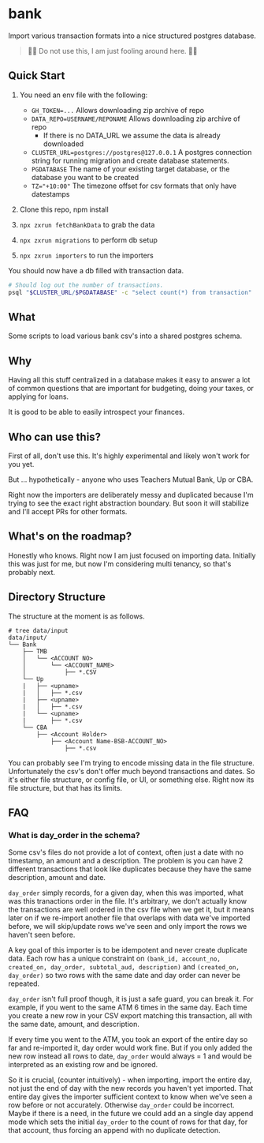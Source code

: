 # bank

Import various transaction formats into a nice structured postgres database.

> 🚨🚨 Do not use this, I am just fooling around here.  🚨🚨

## Quick Start

1. You need an env file with the following:

    - `GH_TOKEN=...` Allows downloading zip archive of repo
    - `DATA_REPO=USERNAME/REPONAME` Allows downloading zip archive of repo
        - If there is no DATA_URL we assume the data is already downloaded
    - `CLUSTER_URL=postgres://postgres@127.0.0.1` A postgres connection string for running migration and create database statements.
    - `PGDATABASE` The name of your existing target database, or the database you want to be created
    - `TZ="+10:00"` The timezone offset for csv formats that only have datestamps

2. Clone this repo, npm install
3. `npx zxrun fetchBankData` to grab the data
4. `npx zxrun migrations` to perform db setup
5. `npx zxrun importers` to run the importers

You should now have a db filled with transaction data.

```bash
# Should log out the number of transactions.
psql "$CLUSTER_URL/$PGDATABASE" -c "select count(*) from transaction"
```


## What

Some scripts to load various bank csv's into a shared postgres schema.

## Why

Having all this stuff centralized in a database makes it easy to answer a lot of common questions that are important for budgeting, doing your taxes, or applying for loans.

It is good to be able to easily introspect your finances.

## Who can use this?

First of all, don't use this.  It's highly experimental and likely won't work for you yet.

But ... hypothetically - anyone who uses Teachers Mutual Bank, Up or CBA.

Right now the importers are deliberately messy and duplicated because I'm trying to see the exact right abstraction boundary.  But soon it will stabilize and I'll accept PRs for other formats.

## What's on the roadmap?

Honestly who knows.  Right now I am just focused on importing data.  Initially this was just for me, but now I'm considering multi tenancy, so that's probably next.

## Directory Structure

The structure at the moment is as follows.

```
# tree data/input 
data/input/
└── Bank
    ├── TMB
    │   └── <ACCOUNT NO>
    │       └── <ACCOUNT_NAME>
    │           ├── *.CSV
    └── Up
    |   ├── <upname>
    |   │   ├── *.csv
    |   ├── <upname>
    |   │   ├── *.csv
    |   └── <upname>
    |       ├── *.csv
    └── CBA
        ├── <Account Holder>
            ├── <Account Name-BSB-ACCOUNT_NO>
                ├── *.csv

```

You can probably see I'm trying to encode missing data in the file structure.  Unfortunately the csv's don't offer much beyond transactions and dates.  So it's either file structure, or config file, or UI, or something else.  Right now its file structure, but that has its limits.

## FAQ

### What is day_order in the schema?

Some csv's files do not provide a lot of context, often just a date with no timestamp, an amount and a description.  The problem is you can have 2 different transactions that look like duplicates because they have the same description, amount and date.

`day_order` simply records, for a given day, when this was imported, what was this tranactions order in the file.  It's arbitrary, we don't actually know the transactions are well ordered in the csv file when we get it, but it means later on if we re-import another file that overlaps with data we've imported before, we will skip/update rows we've seen and only import the rows we haven't seen before.

A key goal of this importer is to be idempotent and never create duplicate data.  Each row has a unique constraint on `(bank_id, account_no, created_on, day_order, subtotal_aud, description)` and `(created_on, day_order)` so two rows with the same date and day order can never be repeated.

`day_order` isn't full proof though, it is just a safe guard, you can break it.  For example, if you went to the same ATM 6 times in the same day.  Each time you create a new row in your CSV export matching this transaction, all with the same date, amount, and description.

If every time you went to the ATM, you took an export of the entire day so far and re-imported it, day order would work fine.  But if you only added the new row instead all rows to date, `day_order` would always = 1 and would be interpreted as an existing row and be ignored.

So it is crucial, (counter intuitively) - when importing, import the entire day, not just the end of day with the new records you haven't yet imported.  That entire day gives the importer sufficient context to know when we've seen a row before or not accurately.  Otherwise `day_order` could be incorrect.  Maybe if there is a need, in the future we could add an a single day append mode which sets the initial `day_order` to the count of rows for that day, for that account, thus forcing an append with no duplicate detection.